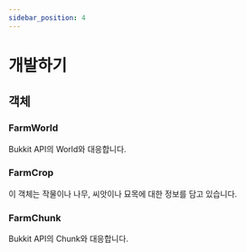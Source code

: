 ```yaml
---
sidebar_position: 4
---
```


# 개발하기

## 객체
### FarmWorld
Bukkit API의 World와 대응합니다.

### FarmCrop
이 객체는 작물이나 나무, 씨앗이나 묘목에 대한 정보를 담고 있습니다.

### FarmChunk
Bukkit API의 Chunk와 대응합니다.

<!---미완성-->